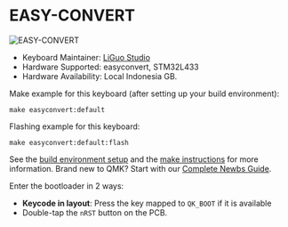 # EASY-CONVERT

![EASY-CONVERT](https://i.imgur.com/ODpqjlah.jpg)

* Keyboard Maintainer: [LiGuo Studio](https://github.com/mechlovin)
* Hardware Supported: easyconvert, STM32L433 
* Hardware Availability: Local Indonesia GB.

Make example for this keyboard (after setting up your build environment):

    make easyconvert:default

Flashing example for this keyboard:

    make easyconvert:default:flash

See the [build environment setup](https://docs.qmk.fm/#/getting_started_build_tools) and the [make instructions](https://docs.qmk.fm/#/getting_started_make_guide) for more information. Brand new to QMK? Start with our [Complete Newbs Guide](https://docs.qmk.fm/#/newbs).

Enter the bootloader in 2 ways:

* **Keycode in layout**: Press the key mapped to `QK_BOOT` if it is available
* Double-tap the `nRST` button on the PCB.